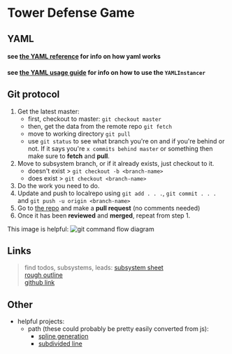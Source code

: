 # Tower Defense Game
## YAML
#### see [the YAML reference](yaml_reference.md) for info on how yaml works
#### see [the YAML usage guide](yaml_usage.md) for info on how to use the `YAMLInstancer`
## Git protocol
1. Get the latest master:
    * first, checkout to master: `git checkout master`
    * then, get the data from the remote repo `git fetch`
    * move to working directory `git pull`
    * use `git status` to see what branch you're on and if you're behind or not. If it says you're `x commits behind master` or something then make sure to **fetch** and **pull**.
2. Move to subsystem branch, or if it already exists, just checkout to it.
    * doesn't exist > `git checkout -b <branch-name>`
    * does exist > `git checkout <branch-name>`
3. Do the work you need to do.
4. Update and push to localrepo using `git add . . .`, `git commit . . .` and `git push -u origin <branch-name>`
5. Go to <a href="https://github.com/veggiebob/tower-defense-pygame">the repo</a> and make a **pull request** (no comments needed)
6. Once it has been **reviewed** and **merged**, repeat from step 1.

This image is helpful:
![git command flow diagram](https://d1jnx9ba8s6j9r.cloudfront.net/blog/wp-content/uploads/2016/11/Git-Architechture-Git-Tutorial-Edureka-2-768x720.png)

## Links
> find todos, subsystems, leads: <a href="https://docs.google.com/spreadsheets/d/1rseG0xnOPBIf_O8NDjFT2qBSwP6-5G6BxBxhWZ3Hecs/edit?usp=sharing">subsystem sheet</a>  
> <a href="https://docs.google.com/document/d/1AFCMBRD75YpZa4AAXGGq73lxEBG0xS42JzzpD-Aply0/edit?usp=sharing">rough outline</a>  
> <a href="https://github.com/veggiebob/tower-defense-pygame">github link</a>

## Other
* helpful projects:
  * path (these could probably be pretty easily converted from js):
    * <a href="https://www.khanacademy.org/computer-programming/spline-interactive/5417132445892608">spline generation</a>
    * <a href="https://www.khanacademy.org/computer-programming/working-subdivision/6372348936224768"> subdivided line</a>
